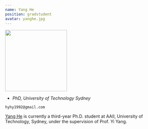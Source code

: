 ```yaml
---
name: Yang He
position: gradstudent
avatar: yanghe.jpg
---
```


<img width="200" src="{{site.baseurl}}/images/people/{{page.avatar}}" data-action="zoom">

- _PhD, University of Technology Sydney_<br>
<!--- _Science coach. Collaborator. Transdisciplinary optimist._-->

<i class="fa fa-envelope-o"></i> `hyhy1992@gmail.com`

[Yang He](https://he-y.github.io/) is currently a third-year Ph.D. student at AAII, University of Technology, Sydney, under the supervision of Prof. Yi Yang.
